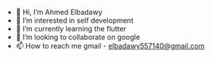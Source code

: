 - 👋 Hi, I’m Ahmed Elbadawy
- 👀 I’m interested in self development
- 🌱 I’m currently learning the flutter
- 💞️ I’m looking to collaborate on google
- 📫 How to reach me gmail - elbadawy557140@gmail.com

<!---
Ahmed55714/Ahmed55714 is a ✨ special ✨ repository because its `README.md` (this file) appears on your GitHub profile.
You can click the Preview link to take a look at your changes.
--->
